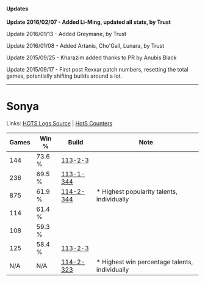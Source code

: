 #### Updates
**Update 2016/02/07 - Added Li-Ming, updated all stats, by Trust**

Update 2016/01/13 - Added Greymane, by Trust

Update 2016/01/08 - Added Artanis, Cho'Gall, Lunara, by Trust

Update 2015/09/25 - Kharazim added thanks to PR by Anubis Black

Update 2015/09/17 - First post Rexxar patch numbers, resetting the total games, potentially shifting builds around a lot.

***

# Sonya

Links: [HOTS Logs Source](https://www.hotslogs.com/Sitewide/HeroDetails?Hero=Sonya) | [HotS Counters](http://hotscounters.com/#/hero/Sonya)

Games  | Win %  | Build     | Note
-----  | -----  | -----     | ----
144    | 73.6 % | [113-2-3](http://www.heroesfire.com/hots/talent-calculator/sonya#RBR) | 
236    | 69.5 % | [113-1-344](http://www.heroesfire.com/hots/talent-calculator/sonya#gTdG) | 
875    | 61.9 % | [114-2-344](http://www.heroesfire.com/hots/talent-calculator/sonya#gWJ8) | * Highest popularity talents, individually
114    | 61.4 % | [](http://www.heroesfire.com/hots/talent-calculator/sonya#1) | 
108    | 59.3 % | [](http://www.heroesfire.com/hots/talent-calculator/sonya#1) | 
125    | 58.4 % | [113-2-3](http://www.heroesfire.com/hots/talent-calculator/sonya#RBR) | 
N/A    | N/A    | [114-2-323](http://www.heroesfire.com/hots/talent-calculator/sonya#gWIp) | * Highest win percentage talents, individually
